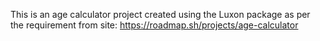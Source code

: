 This is an age calculator project created using the Luxon package as per the requirement from site: https://roadmap.sh/projects/age-calculator
